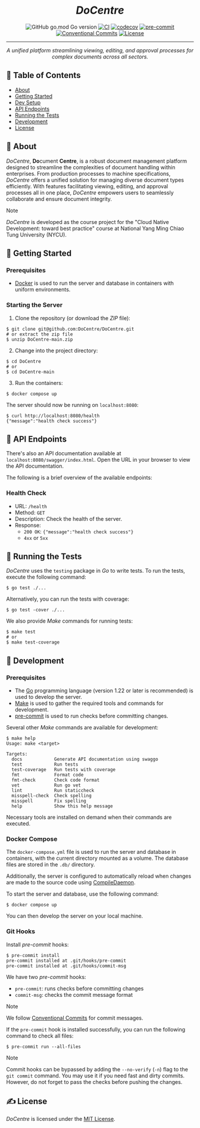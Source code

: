 <h1 align="center"><i>DoCentre</i></h1>

<div align="center">

![GitHub go.mod Go version](https://img.shields.io/github/go-mod/go-version/DoCentre/DoCentre)
[![CI](https://github.com/DoCentre/DoCentre/actions/workflows/ci.yml/badge.svg)](https://github.com/DoCentre/DoCentre/actions/workflows/ci.yml)
[![codecov](https://codecov.io/gh/DoCentre/DoCentre/graph/badge.svg?token=VE3MI85NDN)](https://codecov.io/gh/DoCentre/DoCentre)
[![pre-commit](https://img.shields.io/badge/pre--commit-enabled-brightgreen?logo=pre-commit)](https://github.com/pre-commit/pre-commit)
[![Conventional Commits](https://img.shields.io/badge/Conventional%20Commits-1.0.0-%23FE5196?logo=conventionalcommits&logoColor=white)](https://conventionalcommits.org)
[![License](https://img.shields.io/badge/license-MIT-blue.svg)](LICENSE)

</div>

---

<p align="center">
    <i>A unified platform streamlining viewing, editing, and approval processes for complex documents across all sectors.</i>
</p>

## 📝 Table of Contents

- [About](#about)
- [Getting Started](#getting_started)
- [Dev Setup](#dev-setup)
- [API Endpoints](#api)
- [Running the Tests](#tests)
- [Development](#development)
- [License](#license)

## 🧐 About <a name = "about"></a>

_DoCentre_, **Do**cument **Centre**, is a robust document management platform designed to streamline the complexities of document handling within enterprises. From production processes to machine specifications, _DoCentre_ offers a unified solution for managing diverse document types efficiently. With features facilitating viewing, editing, and approval processes all in one place, _DoCentre_ empowers users to seamlessly collaborate and ensure document integrity.

> [!note]
> _DoCentre_ is developed as the course project for the "Cloud Native Development: toward best practice" course at National Yang Ming Chiao Tung University (NYCU).

## 🏁 Getting Started <a name = "getting_started"></a>

### Prerequisites

- [Docker](https://docs.docker.com/get-docker/) is used to run the server and database in containers with uniform environments.

### Starting the Server

1. Clone the repository (or download the _ZIP_ file):

```console
$ git clone git@github.com:DoCentre/DoCentre.git
# or extract the zip file
$ unzip DoCentre-main.zip
```

2. Change into the project directory:

```console
$ cd DoCentre
# or
$ cd DoCentre-main
```

3. Run the containers:

```console
$ docker compose up
```

The server should now be running on `localhost:8080`:

```console
$ curl http://localhost:8080/health
{"message":"health check success"}
```

## 🧾 API Endpoints <a name = "api"></a>

There's also an API documentation available at `localhost:8080/swagger/index.html`.
Open the URL in your browser to view the API documentation.

The following is a brief overview of the available endpoints:

### Health Check

- URL: `/health`
- Method: `GET`
- Description: Check the health of the server.
- Response:
  - `200 OK`: `{"message":"health check success"}`
  - `4xx` or `5xx`

## 🔧 Running the Tests <a name = "tests"></a>

_DoCentre_ uses the `testing` package in _Go_ to write tests.
To run the tests, execute the following command:

```console
$ go test ./...
```

Alternatively, you can run the tests with coverage:

```console
$ go test -cover ./...
```

We also provide _Make_ commands for running tests:

```console
$ make test
# or
$ make test-coverage
```

## 🚀 Development <a name = "development"></a>

### Prerequisites

- The [Go](https://go.dev/doc/install) programming language (version 1.22 or later is recommended) is used to develop the server.
- [Make](https://www.gnu.org/software/make/#download) is used to gather the required tools and commands for development.
- [pre-commit](https://pre-commit.com/#install) is used to run checks before committing changes.

Several other _Make_ commands are available for development:

```console
$ make help
Usage: make <target>

Targets:
  docs            Generate API documentation using swaggo
  test            Run tests
  test-coverage   Run tests with coverage
  fmt             Format code
  fmt-check       Check code format
  vet             Run go vet
  lint            Run staticcheck
  misspell-check  Check spelling
  misspell        Fix spelling
  help            Show this help message

```

Necessary tools are installed on demand when their commands are executed.

### Docker Compose

The `docker-compose.yml` file is used to run the server and database in containers, with the current directory mounted as a volume. The database files are stored in the `.db/` directory.

Additionally, the server is configured to automatically reload when changes are made to the source code using [CompileDaemon](https://github.com/githubnemo/CompileDaemon).

To start the server and database, use the following command:

```console
$ docker compose up
```

You can then develop the server on your local machine.

### Git Hooks

Install _pre-commit_ hooks:

```console
$ pre-commit install
pre-commit installed at .git/hooks/pre-commit
pre-commit installed at .git/hooks/commit-msg
```

We have two _pre-commit_ hooks:
- `pre-commit`: runs checks before committing changes
- `commit-msg`: checks the commit message format

> [!note]
> We follow [Conventional Commits](https://www.conventionalcommits.org) for commit messages.

If the `pre-commit` hook is installed successfully, you can run the following command to check all files:

```console
$ pre-commit run --all-files
```

> [!note]
> Commit hooks can be bypassed by adding the `--no-verify` (`-n`) flag to the `git commit` command.
> You may use it if you need fast and dirty commits. However, do not forget to pass the checks before pushing the changes.

## ✍️ License <a name = "license"></a>

_DoCentre_ is licensed under the [MIT License](LICENSE).
